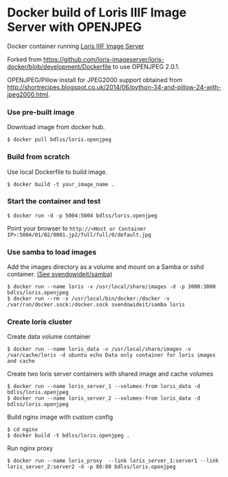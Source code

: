 Docker build of Loris IIIF Image Server with OPENJPEG
===========

Docker container running [Loris IIIF Image Server](https://github.com/loris-imageserver/loris)

Forked from https://github.com/loris-imageserver/loris-docker/blob/development/Dockerfile to use OPENJPEG 2.0.1.

OPENJPEG/Pillow install for JPEG2000 support obtained from http://shortrecipes.blogspot.co.uk/2014/06/python-34-and-pillow-24-with-jpeg2000.html.

### Use  pre-built image
Download image from docker hub.

    $ docker pull bdlss/loris.openjpeg

### Build from scratch
Use local Dockerfile to build image.

    $ docker build -t your_image_name .

### Start the container and test

    $ docker run -d -p 5004:5004 bdlss/loris.openjpeg

Point your browser to `http://<Host or Container IP>:5004/01/02/0001.jp2/full/full/0/default.jpg`

### Use samba to load images
Add the images directory as a volume and mount on a Samba or sshd container. [(See svendowideit/samba)](https://registry.hub.docker.com/u/svendowideit/samba/)

    $ docker run --name loris -v /usr/local/share/images -d -p 3000:3000 bdlss/loris.openjpeg
    $ docker run --rm -v /usr/local/bin/docker:/docker -v /var/run/docker.sock:/docker.sock svendowideit/samba loris
    

### Create loris cluster
Create data volume container

    $ docker run --name loris_data -v /usr/local/share/images -v /var/cache/loris -d ubuntu echo Data only container for loris images and cache

Create two loris server containers with shared image and cache volumes    

    $ docker run --name loris_server_1 --volumes-from loris_data -d bdlss/loris.openjpeg
    $ docker run --name loris_server_2 --volumes-from loris_data -d bdlss/loris.openjpeg
    
Build nginx image with custom config

    $ cd nginx
    $ docker build -t bdlss/loris.openjpeg .

Run nginx proxy

    $ docker run --name loris_proxy  --link loris_server_1:server1 --link loris_server_2:server2 -d -p 80:80 bdlss/loris.openjpeg
